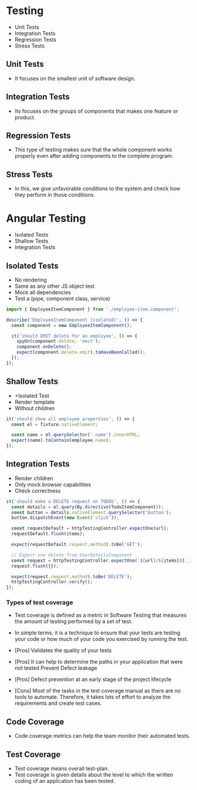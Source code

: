 # Testing
 - Unit Tests
 - Integration Tests
 - Regression Tests
 - Stress Tests

## Unit Tests
- It focuses on the smallest unit of software design.

## Integration Tests
- Its focuses on the groups of components that makes one feature or product. 

## Regression Tests
- This type of testing makes sure that the whole component works properly even after adding components to the complete program. 

## Stress Tests
- In this, we give unfavorable conditions to the system and check how they perform in those conditions. 

# Angular Testing
 - Isolated Tests
 - Shallow Tests
 - Integration Tests

## Isolated Tests
- No rendering
- Same as any other JS object test
- Mock all dependencies
- Test a (pipe, component class, service)

```js
import { EmployeeItemComponent } from './employee-item.component';

describe('EmployeeItemComponent (isolated)', () => {
  const component = new EmployeeItemComponent();

  it('should EMIT delete for an employee', () => {
    spyOn(component.delete, 'emit');
    component.onDelete();
    expect(component.delete.emit).toHaveBeenCalled();
  });
});
```

## Shallow Tests
- +Isolated Test
- Render template
- Without children

```js
it('should show all employee properties', () => {
  const el = fixture.nativeElement;

  const name = el.querySelector('.name').innerHTML;
  expect(name).toContain(employee.name);
});
```

## Integration Tests
- Render children
- Only mock browser capabilities
- Check correctness

```js
it('should make a DELETE request on TODOS', () => {
  const details = el.query(By.directive(TodoItemComponent));
  const button = details.nativeElement.querySelector('button');
  button.dispatchEvent(new Event('click'));

  const requestDefault = httpTestingController.expectOne(url);
  requestDefault.flush(items);

  expect(requestDefault.request.method).toBe('GET');

  // Expect one delete from UserDetailsComponent
  const request = httpTestingController.expectOne(`${url}/${items[0]._id}`);
  request.flush({});

  expect(request.request.method).toBe('DELETE');
  httpTestingController.verify();
});
```

### Types of test coverage
- Test coverage is defined as a metric in Software Testing that measures the amount of testing performed by a set of test. 

- In simple terms, it is a technique to ensure that your tests are testing your code or how much of your code you exercised by running the test.

- [Pros] Validates the quality of your tests
- [Pros] It can help to determine the paths in your application that were not tested
Prevent Defect leakage
- [Pros] Defect prevention at an early stage of the project lifecycle

- [Cons] Most of the tasks in the test coverage manual as there are no tools to automate. Therefore, it takes lots of effort to analyze the requirements and create test cases.

## Code Coverage
- Code coverage metrics can help the team monitor their automated tests.

## Test Coverage
- Test coverage means overall test-plan.
- Test coverage is given details about the level to which the written coding of an application has been tested.